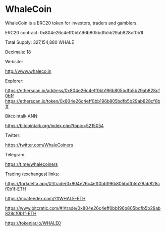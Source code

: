 # WhaleCoin
WhaleCoin is a ERC20 token for investors, traders and gamblers.

ERC20 contract: 0x804e26c4eff0bb196b805bdfb5b29ab828cf0b1f

Total Supply: 327,154,880 WHALE

Decimals: 18

Website:

http://www.whaleco.in

Explorer:

https://etherscan.io/address/0x804e26c4eff0bb196b805bdfb5b29ab828cf0b1f
https://etherscan.io/token/0x804e26c4eff0bb196b805bdfb5b29ab828cf0b1f

Bitcointalk ANN:

https://bitcointalk.org/index.php?topic=5215054

Twitter:

https://twitter.com/WhaleCoiners

Telegram:

https://t.me/whalecoiners

Trading (exchanges) links:

https://forkdelta.app/#!/trade/0x804e26c4eff0bb196b805bdfb5b29ab828cf0b1f-ETH

https://mcafeedex.com/?#WHALE-ETH

https://www.bitcratic.com/#!/trade/0x804e26c4eff0bb196b805bdfb5b29ab828cf0b1f-ETH

https://tokenjar.io/WHALE0
